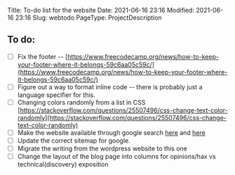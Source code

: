 Title: To-do list for the website
Date: 2021-06-16 23:16
Modified: 2021-06-16 23:16
Slug: webtodo
PageType: ProjectDescription

## To do:
* [ ] Fix the footer -- [https://www.freecodecamp.org/news/how-to-keep-your-footer-where-it-belongs-59c6aa05c59c/](https://www.freecodecamp.org/news/how-to-keep-your-footer-where-it-belongs-59c6aa05c59c/)
* [ ] Figure out a way to format inline code -- there is probably just a language specifier for this.
* [ ] Changing colors randomly from a list in CSS [https://stackoverflow.com/questions/25507496/css-change-text-color-randomly](https://stackoverflow.com/questions/25507496/css-change-text-color-randomly)
* [ ] Make the website available through google search [here](https://victor2code.github.io/blog/2019/07/04/jekyll-github-pages-appear-on-Google.html) and [here](https://stackoverflow.com/questions/49073043/get-github-pages-site-found-in-google-search-results)
* [ ] Update the correct sitemap for google.
* [ ] Migrate the writing from the wordpress website to this one
* [ ] Change the layout of the blog page into columns for opinions/hax vs technical(discovery) exposition
